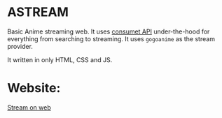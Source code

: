# ASTREAM

Basic Anime streaming web. It uses <a href="https://github.com/consumet/api.consumet.org">consumet API</a> under-the-hood for everything from searching to streaming. It uses `gogoanime` as the stream provider.

It written in only HTML, CSS and JS.

# Website:
<a href="https://ihazmy.github.io/">Stream on web</a>
